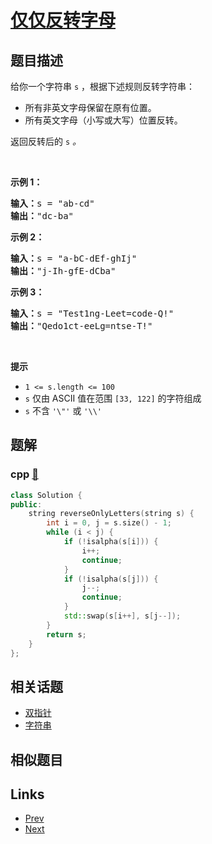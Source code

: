 
# [仅仅反转字母](https://leetcode-cn.com/problems/reverse-only-letters)

## 题目描述

<p>给你一个字符串 <code>s</code> ，根据下述规则反转字符串：</p>

<ul>
	<li>所有非英文字母保留在原有位置。</li>
	<li>所有英文字母（小写或大写）位置反转。</li>
</ul>

<p>返回反转后的 <code>s</code><em> 。</em></p>

<p>&nbsp;</p>

<ol>
</ol>

<p><strong>示例 1：</strong></p>

<pre>
<strong>输入：</strong>s = "ab-cd"
<strong>输出：</strong>"dc-ba"
</pre>

<ol>
</ol>

<p><strong>示例 2：</strong></p>

<pre>
<strong>输入：</strong>s = "a-bC-dEf-ghIj"
<strong>输出：</strong>"j-Ih-gfE-dCba"
</pre>

<ol>
</ol>

<p><strong>示例 3：</strong></p>

<pre>
<strong>输入：</strong>s = "Test1ng-Leet=code-Q!"
<strong>输出：</strong>"Qedo1ct-eeLg=ntse-T!"
</pre>

<p>&nbsp;</p>

<p><strong>提示</strong></p>

<ul>
	<li><code>1 &lt;= s.length &lt;= 100</code></li>
	<li><code>s</code> 仅由 ASCII 值在范围 <code>[33, 122]</code> 的字符组成</li>
	<li><code>s</code> 不含 <code>'\"'</code> 或 <code>'\\'</code></li>
</ul>


## 题解

### cpp [🔗](reverse-only-letters.cpp) 
```cpp
class Solution {
public:
    string reverseOnlyLetters(string s) {
        int i = 0, j = s.size() - 1;
        while (i < j) {
            if (!isalpha(s[i])) {
                i++;
                continue;
            }
            if (!isalpha(s[j])) {
                j--;
                continue;
            }
            std::swap(s[i++], s[j--]);
        }
        return s;
    }
};
```


## 相关话题

- [双指针](https://leetcode-cn.com/tag/two-pointers) 
- [字符串](https://leetcode-cn.com/tag/string) 


## 相似题目



## Links

- [Prev](../sort-array-by-parity/README.md) 
- [Next](../unique-email-addresses/README.md) 

